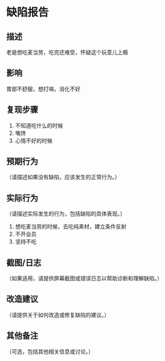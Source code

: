 # 缺陷报告

## 描述

老是想吃麦当劳，吃完还难受，怀疑这个玩意儿上瘾

## 影响

胃部不舒服，想打嗝，消化不好

## 复现步骤

1. 不知道吃什么的时候
2. 嘴馋
3. 心情不好的时候

## 预期行为

（请描述如果没有缺陷，应该发生的正常行为。）

## 实际行为

（请描述实际发生的行为，包括缺陷的具体表现。）

1. 想吃麦当劳的时候，去吃纯素材，建立条件反射
2. 不开会员
3. 坚持不吃

## 截图/日志

（如果适用，请提供屏幕截图或错误日志以帮助诊断和理解缺陷。）

## 改造建议

（请提供关于如何改造或修复缺陷的建议。）

## 其他备注

（可选，包括其他相关信息或讨论。）
